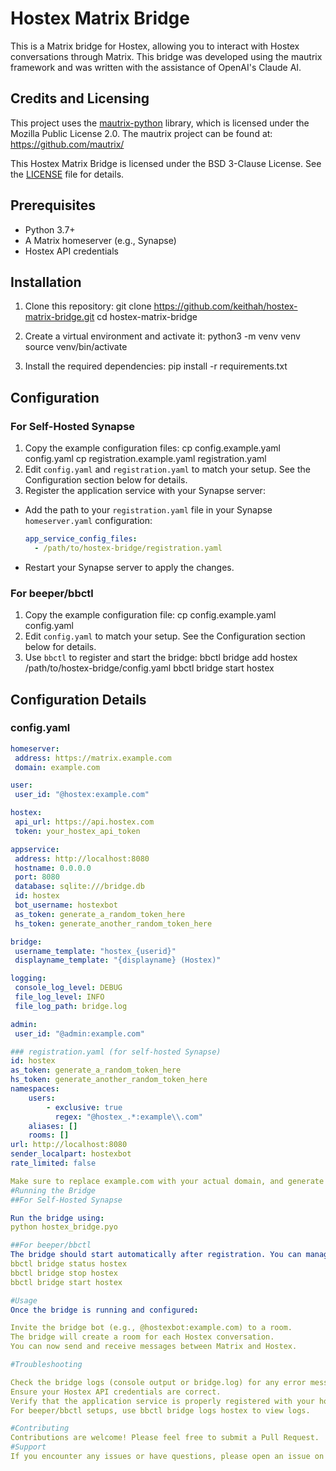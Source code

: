 # Hostex Matrix Bridge

This is a Matrix bridge for Hostex, allowing you to interact with Hostex conversations through Matrix. This bridge was developed using the mautrix framework and was written with the assistance of OpenAI's Claude AI.

## Credits and Licensing

This project uses the [mautrix-python](https://github.com/mautrix/python) library, which is licensed under the Mozilla Public License 2.0. The mautrix project can be found at: https://github.com/mautrix/

This Hostex Matrix Bridge is licensed under the BSD 3-Clause License. See the [LICENSE](LICENSE) file for details.

## Prerequisites

- Python 3.7+
- A Matrix homeserver (e.g., Synapse)
- Hostex API credentials

## Installation

1. Clone this repository:
git clone https://github.com/keithah/hostex-matrix-bridge.git
cd hostex-matrix-bridge

2. Create a virtual environment and activate it:
python3 -m venv venv
source venv/bin/activate

3. Install the required dependencies:
pip install -r requirements.txt

## Configuration

### For Self-Hosted Synapse

1. Copy the example configuration files:
cp config.example.yaml config.yaml
cp registration.example.yaml registration.yaml
2. Edit `config.yaml` and `registration.yaml` to match your setup. See the Configuration section below for details.
3. Register the application service with your Synapse server:
- Add the path to your `registration.yaml` file in your Synapse `homeserver.yaml` configuration:
  ```yaml
  app_service_config_files:
    - /path/to/hostex-bridge/registration.yaml
  ```
- Restart your Synapse server to apply the changes.

### For beeper/bbctl

1. Copy the example configuration file:
cp config.example.yaml config.yaml
2. Edit `config.yaml` to match your setup. See the Configuration section below for details.
3. Use `bbctl` to register and start the bridge:
bbctl bridge add hostex /path/to/hostex-bridge/config.yaml
bbctl bridge start hostex

## Configuration Details

### config.yaml

```yaml
homeserver:
 address: https://matrix.example.com
 domain: example.com

user:
 user_id: "@hostex:example.com"

hostex:
 api_url: https://api.hostex.com
 token: your_hostex_api_token

appservice:
 address: http://localhost:8080
 hostname: 0.0.0.0
 port: 8080
 database: sqlite:///bridge.db
 id: hostex
 bot_username: hostexbot
 as_token: generate_a_random_token_here
 hs_token: generate_another_random_token_here

bridge:
 username_template: "hostex_{userid}"
 displayname_template: "{displayname} (Hostex)"

logging:
 console_log_level: DEBUG
 file_log_level: INFO
 file_log_path: bridge.log

admin:
 user_id: "@admin:example.com"

### registration.yaml (for self-hosted Synapse)
id: hostex
as_token: generate_a_random_token_here
hs_token: generate_another_random_token_here
namespaces:
    users:
        - exclusive: true
          regex: "@hostex_.*:example\\.com"
    aliases: []
    rooms: []
url: http://localhost:8080
sender_localpart: hostexbot
rate_limited: false

Make sure to replace example.com with your actual domain, and generate unique tokens for as_token and hs_token.
#Running the Bridge
##For Self-Hosted Synapse

Run the bridge using:
python hostex_bridge.pyo

##For beeper/bbctl
The bridge should start automatically after registration. You can manage it using bbctl commands:
bbctl bridge status hostex
bbctl bridge stop hostex
bbctl bridge start hostex

#Usage
Once the bridge is running and configured:

Invite the bridge bot (e.g., @hostexbot:example.com) to a room.
The bridge will create a room for each Hostex conversation.
You can now send and receive messages between Matrix and Hostex.

#Troubleshooting

Check the bridge logs (console output or bridge.log) for any error messages.
Ensure your Hostex API credentials are correct.
Verify that the application service is properly registered with your homeserver.
For beeper/bbctl setups, use bbctl bridge logs hostex to view logs.

#Contributing
Contributions are welcome! Please feel free to submit a Pull Request.
#Support
If you encounter any issues or have questions, please open an issue on the GitHub repository.


